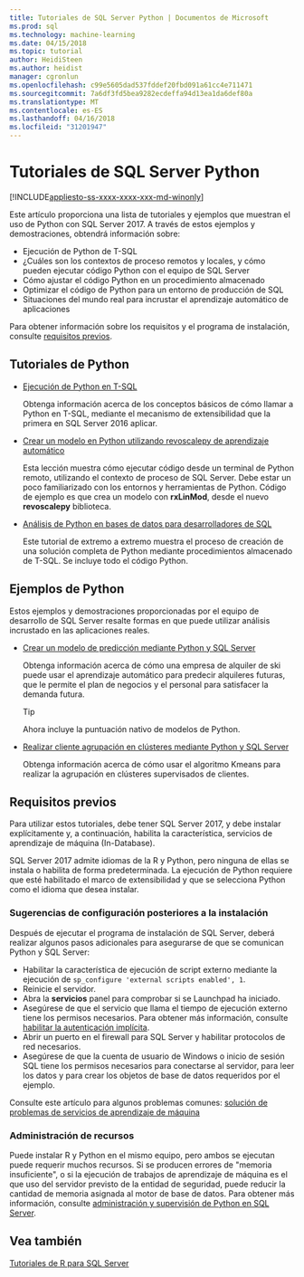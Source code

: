```yaml
---
title: Tutoriales de SQL Server Python | Documentos de Microsoft
ms.prod: sql
ms.technology: machine-learning
ms.date: 04/15/2018
ms.topic: tutorial
author: HeidiSteen
ms.author: heidist
manager: cgronlun
ms.openlocfilehash: c99e5605dad537fddef20fbd091a61cc4e711471
ms.sourcegitcommit: 7a6df3fd5bea9282ecdeffa94d13ea1da6def80a
ms.translationtype: MT
ms.contentlocale: es-ES
ms.lasthandoff: 04/16/2018
ms.locfileid: "31201947"
---
```

# <a name="sql-server-python-tutorials"></a>Tutoriales de SQL Server Python
[!INCLUDE[appliesto-ss-xxxx-xxxx-xxx-md-winonly](../../includes/appliesto-ss-xxxx-xxxx-xxx-md-winonly.md)]

Este artículo proporciona una lista de tutoriales y ejemplos que muestran el uso de Python con SQL Server 2017. A través de estos ejemplos y demostraciones, obtendrá información sobre:

+ Ejecución de Python de T-SQL
+ ¿Cuáles son los contextos de proceso remotos y locales, y cómo pueden ejecutar código Python con el equipo de SQL Server
+ Cómo ajustar el código Python en un procedimiento almacenado
+ Optimizar el código de Python para un entorno de producción de SQL
+ Situaciones del mundo real para incrustar el aprendizaje automático de aplicaciones

Para obtener información sobre los requisitos y el programa de instalación, consulte [requisitos previos](#bkmk_Prerequisites).

## <a name="bkmk_pythontutorials"></a>Tutoriales de Python

+ [Ejecución de Python en T-SQL](run-python-using-t-sql.md)

   Obtenga información acerca de los conceptos básicos de cómo llamar a Python en T-SQL, mediante el mecanismo de extensibilidad que la primera en SQL Server 2016 aplicar.

+ [Crear un modelo en Python utilizando revoscalepy de aprendizaje automático](use-python-revoscalepy-to-create-model.md)

   Esta lección muestra cómo ejecutar código desde un terminal de Python remoto, utilizando el contexto de proceso de SQL Server. Debe estar un poco familiarizado con los entornos y herramientas de Python. Código de ejemplo es que crea un modelo con **rxLinMod**, desde el nuevo **revoscalepy** biblioteca. 

+ [Análisis de Python en bases de datos para desarrolladores de SQL](sqldev-in-database-python-for-sql-developers.md)

    Este tutorial de extremo a extremo muestra el proceso de creación de una solución completa de Python mediante procedimientos almacenado de T-SQL. Se incluye todo el código Python.


## <a name="python-samples"></a>Ejemplos de Python

Estos ejemplos y demostraciones proporcionadas por el equipo de desarrollo de SQL Server resalte formas en que puede utilizar análisis incrustado en las aplicaciones reales.

+ [Crear un modelo de predicción mediante Python y SQL Server](https://microsoft.github.io/sql-ml-tutorials/python/rentalprediction/)

  Obtenga información acerca de cómo una empresa de alquiler de ski puede usar el aprendizaje automático para predecir alquileres futuras, que le permite el plan de negocios y el personal para satisfacer la demanda futura.

  > [!TIP]
  > Ahora incluye la puntuación nativo de modelos de Python.

+ [Realizar cliente agrupación en clústeres mediante Python y SQL Server](https://microsoft.github.io/sql-ml-tutorials/python/customerclustering/)

    Obtenga información acerca de cómo usar el algoritmo Kmeans para realizar la agrupación en clústeres supervisados de clientes.

## <a name="bkmk_Prerequisites"></a>Requisitos previos

Para utilizar estos tutoriales, debe tener SQL Server 2017, y debe instalar explícitamente y, a continuación, habilita la característica, servicios de aprendizaje de máquina (In-Database). 

SQL Server 2017 admite idiomas de la R y Python, pero ninguna de ellas se instala o habilita de forma predeterminada. La ejecución de Python requiere que esté habilitado el marco de extensibilidad y que se selecciona Python como el idioma que desea instalar. 

### <a name="post-installation-configuration-tips"></a>Sugerencias de configuración posteriores a la instalación

Después de ejecutar el programa de instalación de SQL Server, deberá realizar algunos pasos adicionales para asegurarse de que se comunican Python y SQL Server:

+ Habilitar la característica de ejecución de script externo mediante la ejecución de `sp_configure 'external scripts enabled', 1`.
+ Reinicie el servidor. 
+ Abra la **servicios** panel para comprobar si se Launchpad ha iniciado. 
+ Asegúrese de que el servicio que llama el tiempo de ejecución externo tiene los permisos necesarios. Para obtener más información, consulte [habilitar la autenticación implícita](../r/add-sqlrusergroup-to-database.md).
+ Abrir un puerto en el firewall para SQL Server y habilitar protocolos de red necesarios.
+ Asegúrese de que la cuenta de usuario de Windows o inicio de sesión SQL tiene los permisos necesarios para conectarse al servidor, para leer los datos y para crear los objetos de base de datos requeridos por el ejemplo.

Consulte este artículo para algunos problemas comunes: [solución de problemas de servicios de aprendizaje de máquina](../machine-learning-troubleshooting-faq.md)

### <a name="resource-management"></a>Administración de recursos

Puede instalar R y Python en el mismo equipo, pero ambos se ejecutan puede requerir muchos recursos. Si se producen errores de "memoria insuficiente", o si la ejecución de trabajos de aprendizaje de máquina es el que uso del servidor previsto de la entidad de seguridad, puede reducir la cantidad de memoria asignada al motor de base de datos. Para obtener más información, consulte [administración y supervisión de Python en SQL Server](../python/managing-and-monitoring-python-solutions.md).

## <a name="see-also"></a>Vea también

[Tutoriales de R para SQL Server](sql-server-r-tutorials.md)
